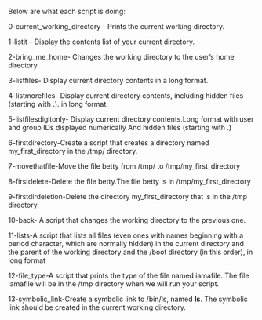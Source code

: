 Below are what each script is doing: 

0-current_working_directory - Prints the current working directory.  

1-listit - Display the contents list of your current directory. 

2-bring_me_home- Changes the working directory to the user’s home directory. 

3-listfiles- Display current directory contents in a long format. 

4-listmorefiles- Display current directory contents, including hidden files (starting with .). in long format. 

5-listfilesdigitonly- Display current directory contents.Long format with user and group IDs displayed numerically And hidden files (starting with .) 

6-firstdirectory-Create a script that creates a directory named my_first_directory in the /tmp/ directory.

7-movethatfile-Move the file betty from /tmp/ to /tmp/my_first_directory

8-firstdelete-Delete the file betty.The file betty is in /tmp/my_first_directory

9-firstdirdeletion-Delete the directory my_first_directory that is in the /tmp directory.

10-back- A script that changes the working directory to the previous one.

11-lists-A script that lists all files (even ones with names beginning with a period character, which are normally hidden) in the current directory and the parent of the working directory and the /boot directory (in this order), in long format

12-file_type-A script that prints the type of the file named iamafile. The file iamafile will be in the /tmp directory when we will run your script.

13-symbolic_link-Create a symbolic link to /bin/ls, named __ls__. The symbolic link should be created in the current working directory.

